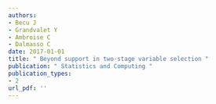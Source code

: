 ```yaml
---
authors: 
- Becu J 
- Grandvalet Y 
- Ambroise C 
- Dalmasso C 
date: 2017-01-01
title: " Beyond support in two-stage variable selection "
publication: " Statistics and Computing "
publication_types:
- 2
url_pdf: ''
---
```

